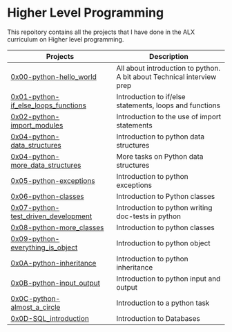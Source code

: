 # Higher Level Programming
This repoitory contains all the projects that I have done in the ALX curriculum on Higher level programming.

| Projects | Description |
| -------- | ----------- | 
| [0x00-python-hello_world](0x00-python-hello_world) | All about introduction to python. A bit about Technical interview prep | 
| [0x01-python-if_else_loops_functions](0x01-python-if_else_loops_functions) | Introduction to if/else statements, loops and functions | 
| [0x02-python-import_modules](0x02-python-import_modules)| Introduction to the use of import statements|
| [0x04-python-data_structures](0x03-python-data_structures)| Introduction to python data structures|
| [0x04-python-more_data_structures](0x04-python-more_data_structures)|More tasks on Python data structures|
| [0x05-python-exceptions](0x05-python-exceptions)| Introduction to python exceptions|
[0x06-python-classes](0x06-python-classes)| Introduction to Python classes|
|[0x07-python-test_driven_development](0x07-python-test_driven_development)| Introduction to python writing doc-tests in python|
| [0x08-python-more_classes](0x03-python-more_classes)| Introduction to python classes|
| [0x09-python-everything_is_object](0x09-python-everything_is_object)| Introduction to python object|
| [0x0A-python-inheritance](0x0A-python-inheritance)| Introduction to python inheritance|
| [0x0B-python-input_output](0x0B-python-input_output)| Introduction to python input and output|
| [0x0C-python-almost_a_circle](0x0C-python-almost_a_circle)| Introduction to a python task|
| [0x0D-SQL_introduction](0x0D-SQL_introduction)| Introduction to Databases|